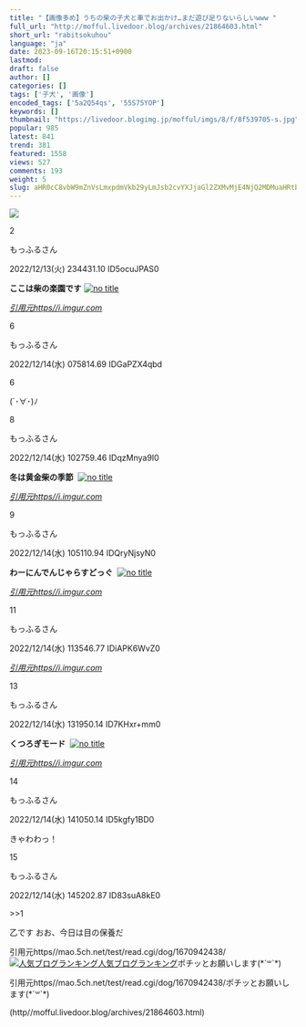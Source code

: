 ```yaml
---
title: "【画像多め】うちの柴の子犬と車でお出かけ…まだ遊び足りないらしいwww "
full_url: "http://mofful.livedoor.blog/archives/21864603.html"
short_url: "rabitsokuhou"
language: "ja"
date: 2023-09-16T20:15:51+0900
lastmod: 
draft: false
author: []
categories: []
tags: ['子犬', '画像']
encoded_tags: ['5a2Q54qs', '55S75YOP']
keywords: []
thumbnail: "https://livedoor.blogimg.jp/mofful/imgs/8/f/8f539705-s.jpg"
popular: 985
latest: 841
trend: 381
featured: 1558
views: 527
comments: 193
weight: 5
slug: aHR0cC8vbW9mZnVsLmxpdmVkb29yLmJsb2cvYXJjaGl2ZXMvMjE4NjQ2MDMuaHRtbA==
---
```


![](https://livedoor.blogimg.jp/mofful/imgs/8/f/8f539705-s.jpg)

<div><p class='t_h'>2 <p>もっふるさん</p> <p>2022/12/13(火) 234431.10 ID5ocuJPAS0</p></p><b>ここは柴の楽園です</b><a target='_blank' href='https//livedoor.blogimg.jp/mofful/imgs/8/f/8f539705.jpg'><img hspace='5' border='0' class='image pict' alt='no title' src='https//livedoor.blogimg.jp/mofful/imgs/8/f/8f539705-s.jpg'></a><a title='' target='_blank' href='https//i.imgur.com/WgkFGf2.jpg'><i><p>引用元https//i.imgur.com</p></i></a>6 <p>もっふるさん</p> <p> 2022/12/14(水) 075814.69 IDGaPZX4qbd</p><p>6</p><p class='t_b'> (´･∀･)ﾉ </p> <p class='t_h'>8 <p>もっふるさん</p> <p> 2022/12/14(水) 102759.46 IDqzMnya9I0</p></p> <b> 冬は黄金柴の季節 </b><a target='_blank' href='https//livedoor.blogimg.jp/mofful/imgs/a/5/a54a54a1.jpg'><img hspace='5' border='0' class='image pict' alt='no title' src='https//livedoor.blogimg.jp/mofful/imgs/a/5/a54a54a1-s.jpg'></a> <a title='' target='_blank' href='https//i.imgur.com/Jhr35a3.jpg'><i><p>引用元https//i.imgur.com</p></i></a> <p class='t_h'>9 <p>もっふるさん</p> <p> 2022/12/14(水) 105110.94 IDQryNjsyN0</p></p> <b> わーにんでんじゃらすどっぐ </b><a target='_blank' href='https//livedoor.blogimg.jp/mofful/imgs/e/2/e2755f3a.jpg'><img hspace='5' border='0' class='image pict' alt='no title' src='https//livedoor.blogimg.jp/mofful/imgs/e/2/e2755f3a-s.jpg'></a> <a title='' target='_blank' href='https//i.imgur.com/7SMQUlP.jpg'><i><p>引用元https//i.imgur.com</p></i></a> <p class='t_h'>11 <p>もっふるさん</p> <p> 2022/12/14(水) 113546.77 IDiAPK6WvZ0</p></p> <a title='' target='_blank' href='https//i.imgur.com/gv2fte4.jpg'><i><p>引用元https//i.imgur.com</p></i></a> <p class='t_h'>13 <p>もっふるさん</p> <p> 2022/12/14(水) 131950.14 ID7KHxr+mm0</p></p> <b> くつろぎモード </b><a target='_blank' href='https//livedoor.blogimg.jp/mofful/imgs/b/e/beb0c1e7.jpg'><img hspace='5' border='0' class='image pict' alt='no title' src='https//livedoor.blogimg.jp/mofful/imgs/b/e/beb0c1e7-s.jpg'></a> <a title='' target='_blank' href='https//i.imgur.com/RPd98Nk.jpg'><i><p>引用元https//i.imgur.com</p></i></a> <p class='t_h'>14 <p>もっふるさん</p> <p> 2022/12/14(水) 141050.14 ID5kgfy1BD0</p></p> <p class='t_b'> きゃわわっ！ </p> <p class='t_h t_i'>15 <p>もっふるさん</p> <p> 2022/12/14(水) 145202.87 ID83suA8kE0</p></p> <p class='t_b t_i'> <p class='anchor'>>>1</p>乙です おお、今日は目の保養だ </p> 引用元https//mao.5ch.net/test/read.cgi/dog/1670942438/<a href='//blog.with2.net/link/?2036932'><img title='人気ブログランキング' src='https//blog.with2.net/img/banner/banner_21.gif'></a><a href='//blog.with2.net/link/?2036932'>人気ブログランキング</a>ポチッとお願いします(*´꒳`*)<img alt='' src='https//www11.a8.net/0.gif?a8mat=3BDUGQ+4RHMA+2HOM+BS629' height='1' width='1' border='0'> <p>引用元https//mao.5ch.net/test/read.cgi/dog/1670942438/ポチッとお願いします(*´꒳`*)</p></div>

(http//mofful.livedoor.blog/archives/21864603.html)
